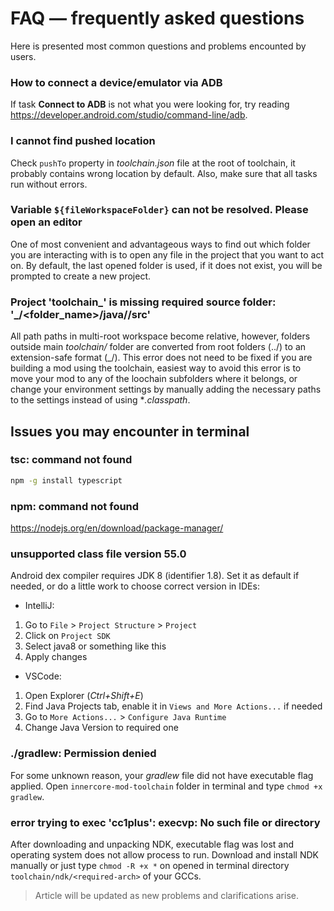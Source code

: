 # FAQ — frequently asked questions

Here is presented most common questions and problems encounted by users.

### How to connect a device/emulator via ADB

If task **Connect to ADB** is not what you were looking for, try reading <https://developer.android.com/studio/command-line/adb>.

### I cannot find pushed location

Check `pushTo` property in *toolchain.json* file at the root of toolchain, it probably contains wrong location by default. Also, make sure that all tasks run without errors.

### Variable `${fileWorkspaceFolder}` can not be resolved. Please open an editor

One of most convenient and advantageous ways to find out which folder you are interacting with is to open any file in the project that you want to act on. By default, the last opened folder is used, if it does not exist, you will be prompted to create a new project.

### Project 'toolchain_<hash>' is missing required source folder: '_/<folder_name>/java/<module>/src'

All path paths in multi-root workspace become relative, however, folders outside main *toolchain/* folder are converted from root folders (../) to an extension-safe format (_/). This error does not need to be fixed if you are building a mod using the toolchain, easiest way to avoid this error is to move your mod to any of the loochain subfolders where it belongs, or change your environment settings by manually adding the necessary paths to the settings instead of using **.classpath*.

## Issues you may encounter in terminal

### tsc: command not found

```sh
npm -g install typescript
```

### npm: command not found

<https://nodejs.org/en/download/package-manager/>

### unsupported class file version 55.0

Android dex compiler requires JDK 8 (identifier 1.8). Set it as default if needed, or do a little work to choose correct version in IDEs:

- IntelliJ:

1. Go to `File` > `Project Structure` > `Project`
2. Click on `Project SDK`
3. Select java8 or something like this
4. Apply changes

- VSCode:

1. Open Explorer (*Ctrl+Shift+E*)
2. Find Java Projects tab, enable it in `Views and More Actions...` if needed
3. Go to `More Actions...` > `Configure Java Runtime`
4. Change Java Version to required one

### ./gradlew: Permission denied

For some unknown reason, your *gradlew* file did not have executable flag applied. Open `innercore-mod-toolchain` folder in terminal and type `chmod +x gradlew`.

### error trying to exec 'cc1plus': execvp: No such file or directory

After downloading and unpacking NDK, executable flag was lost and operating system does not allow process to run. Download and install NDK manually or just type `chmod -R +x *` on opened in terminal directory `toolchain/ndk/<required-arch>` of your GCCs.

> Article will be updated as new problems and clarifications arise.
